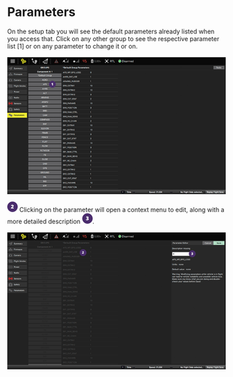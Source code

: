 # Parameters
On the setup tab you will see the default parameters already listed when you access that. Click on any other group to see the respective parameter list [1] or on any parameter to change it or on.
<br><br>
![](images/setup/02_parameters_01.png)

![](images/02.png) Clicking on the parameter will open a context menu to edit, along with a more detailed description ![](images/03.png).
<br><br>
![](images/setup/02_parameters_02.png)